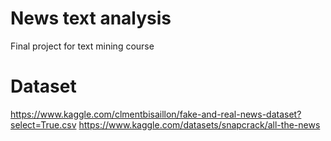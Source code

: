 # News text analysis
Final project for text mining course
# Dataset
https://www.kaggle.com/clmentbisaillon/fake-and-real-news-dataset?select=True.csv
https://www.kaggle.com/datasets/snapcrack/all-the-news

